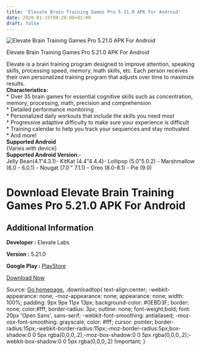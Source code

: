 ```yaml
---
title: 'Elevate Brain Training Games Pro 5.21.0 APK For Android'
date: 2020-01-15T09:28:00+01:00
draft: false
---
```


![Elevate Brain Training Games Pro 5.21.0 APK For Android](https://i2.wp.com/apkhome.net/wp-content/uploads/2020/01/Elevate-Brain-Training-Games-Pro-5.21.0.png "Elevate Brain Training Games Pro 5.21.0 APK For Android")

  

Elevate Brain Training Games Pro 5.21.0 APK For Android

Elevate is a brain training program designed to improve attention, speaking skills, processing speed, memory, math skills, etc. Each person receives their own personalized training program that adjusts over time to maximize results.  
**Characteristics:**  
\* Over 35 brain games for essential cognitive skills such as concentration, memory, processing, math, precision and comprehension  
\* Detailed performance monitoring  
\* Personalized daily workouts that include the skills you need most  
\* Progressive adaptive difficulty to make sure your experience is difficult  
\* Training calendar to help you track your sequences and stay motivated  
\* And more!  
**Supported Android**  
{Varies with device}  
**Supported Android Version**:-  
Jelly Bean(4.1"4.3.1)- KitKat (4.4"4.4.4)- Lollipop (5.0"5.0.2) - Marshmallow (6.0 - 6.0.1) - Nougat (7.0 " 7.1.1) - Oreo (8.0-8.1) - Pie (9.0)

Download Elevate Brain Training Games Pro 5.21.0 APK For Android
================================================================

Additional Information
----------------------

**Developer :** Elevate Labs

**Version :** 5.21.0

**Google Play :** [PlayStore](https://play.google.com/store/apps/details?id=com.wonder)

  

[Download Now](https://store4app.co/post/elevate-brain-training-games-pro-5-21-0-apk-for-android_1579076736)

  
Source: [Go homepage.](https://store4app.co/post/elevate-brain-training-games-pro-5-21-0-apk-for-android_1579076736) .downloadtop{ text-align:center; -webkit-appearance: none; -moz-appearance: none; appearance: none; width: 100%; padding: 9px 9px 11px 13px; background-color: #0EBD3F; border: none; color:#fff; border-radius: 3px; outline: none; font-weight;bold; font: 20px 'Open Sans', sans-serif; -webkit-font-smoothing: antialiased; -moz-osx-font-smoothing: grayscale; color: #fff; cursor: pointer; border-radius:15px;-webkit-border-radius:15px;-moz-border-radius:5px;box-shadow:0 0 5px rgba(0,0,0,.2);-moz-box-shadow:0 0 5px rgba(0,0,0,.2);-webkit-box-shadow:0 0 5px rgba(0,0,0,.2) !important; }